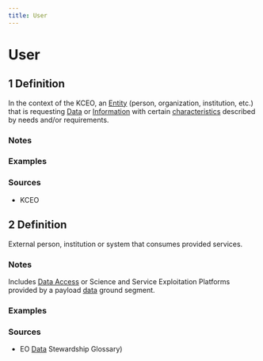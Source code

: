 ```yaml
---
title: User
---
```


# User

## 1 Definition

In the context of the KCEO, an [Entity](../entity) (person, organization, institution, etc.) that is requesting [Data](../data) or [Information](../information) with certain [characteristics](../characteristic) described by needs and/or requirements.

### Notes 

### Examples 

### Sources
- KCEO

## 2 Definition
External person, institution or system that consumes provided services.

### Notes 
Includes [Data Access](../data_access) or Science and Service Exploitation Platforms provided by a payload [data](../data) ground segment.

### Examples

### Sources
- EO [Data](../data) Stewardship Glossary)
